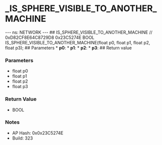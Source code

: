 # _IS_SPHERE_VISIBLE_TO_ANOTHER_MACHINE

--- ns: NETWORK --- ## IS_SPHERE_VISIBLE_TO_ANOTHER_MACHINE  // 0xD82CF8E64C8729D8 0x23C5274E BOOL IS_SPHERE_VISIBLE_TO_ANOTHER_MACHINE(float p0, float p1, float p2, float p3);   ## Parameters * **p0**: * **p1**: * **p2**: * **p3**:  ## Return value

### Parameters
* float p0
* float p1
* float p2
* float p3

### Return Value
* BOOL

### Notes
* AP Hash: 0x0x23C5274E
* Build: 323

